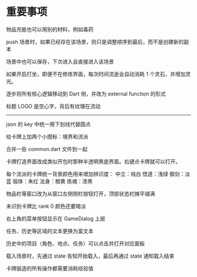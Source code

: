# 重要事项

物品充能也可以用别的材料，例如毒药

push 场景时，如果已经存在该场景，则只是调整顺序到最后，而不是创建新的副本

场景中也可以保存，下次进入会直接进入该场景

如果开启打坐，即便不在修炼界面，每次时间流逝会自动消耗 1 个灵石，并增加灵光。

逐步将所有核心逻辑移动到 Dart 侧，并改为 external function 的形式

标题 LOGO 是空心字，背后有纹理在流动

---

json 的 key 中统一用下划线代替圆点

给卡牌上加两个小图标：境界和流派

合并一些 common.dart 文件到一起

卡牌打造界面改成类似开包时那种半透明黑底界面。右键点卡牌就可以打开。

每个流派的卡牌统一背景颜色用来增加辨识度：
中立：纯白
悟道：浅绿
御剑：淡蓝
锻体：朱红
法身：橙黄
炼魂：漆黑

物品栏等窗口改为从窗口左侧侧栏按钮打开，顶部状态栏摊平铺满

未识别卡牌比 rank 0 颜色还要暗淡

右上角的菜单按钮显示在 GameDialog 上层

任务、历史等区域的文本更换为富文本

历史中的项目（角色、地点、任务）可以点击并打开对应面板

载入场景时，先通过 state 告知开始载入，最后再通过 state 通知载入结束

卡牌锻造的所有操作都需要消耗经验值
